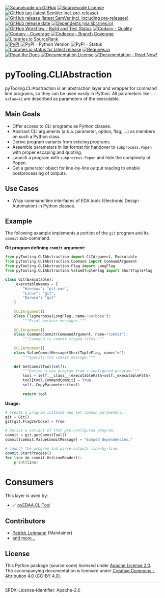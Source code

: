 [![Sourcecode on GitHub](https://img.shields.io/badge/pyTooling-pyTooling.CLIAbstraction-323131.svg?logo=github&longCache=true)](https://github.com/pyTooling/pyTooling.CLIAbstraction)
[![Sourcecode License](https://img.shields.io/pypi/l/pyTooling.CLIAbstraction?logo=GitHub&label=code%20license)](LICENSE.md)
[![GitHub tag (latest SemVer incl. pre-release)](https://img.shields.io/github/v/tag/pyTooling/pyTooling.CLIAbstraction?logo=GitHub&include_prereleases)](https://github.com/pyTooling/pyTooling.CLIAbstraction/tags)
[![GitHub release (latest SemVer incl. including pre-releases)](https://img.shields.io/github/v/release/pyTooling/pyTooling.CLIAbstraction?logo=GitHub&include_prereleases)](https://github.com/pyTooling/pyTooling.CLIAbstraction/releases/latest)
[![GitHub release date](https://img.shields.io/github/release-date/pyTooling/pyTooling.CLIAbstraction?logo=GitHub)](https://github.com/pyTooling/pyTooling.CLIAbstraction/releases)
[![Dependents (via libraries.io)](https://img.shields.io/librariesio/dependents/pypi/pyTooling.CLIAbstraction?logo=librariesdotio)](https://github.com/pyTooling/pyTooling.CLIAbstraction/network/dependents)  
[![GitHub Workflow - Build and Test Status](https://img.shields.io/github/workflow/status/pyTooling/pyTooling.CLIAbstraction/Unit%20Testing,%20Coverage%20Collection,%20Package,%20Release,%20Documentation%20and%20Publish?label=Pipeline&logo=GitHub%20Actions&logoColor=FFFFFF)](https://github.com/pyTooling/pyTooling.CLIAbstraction/actions/workflows/Pipeline.yml)
[![Codacy - Quality](https://img.shields.io/codacy/grade/3806b49bc754407d900232503a8f7d31?logo=Codacy)](https://www.codacy.com/gh/pyTooling/pyTooling.CLIAbstraction)
[![Codacy - Coverage](https://img.shields.io/codacy/coverage/3806b49bc754407d900232503a8f7d31?logo=Codacy)](https://www.codacy.com/gh/pyTooling/pyTooling.CLIAbstraction)
[![Codecov - Branch Coverage](https://img.shields.io/codecov/c/github/pyTooling/pyTooling.CLIAbstraction?logo=Codecov)](https://codecov.io/gh/pyTooling/pyTooling.CLIAbstraction)
[![Libraries.io SourceRank](https://img.shields.io/librariesio/sourcerank/pypi/pyTooling.CLIAbstraction?logo=librariesdotio)](https://libraries.io/github/pyTooling/pyTooling.CLIAbstraction/sourcerank)  
[![PyPI](https://img.shields.io/pypi/v/pyTooling.CLIAbstraction?logo=PyPI&logoColor=FBE072)](https://pypi.org/project/pyTooling.CLIAbstraction/)
![PyPI - Python Version](https://img.shields.io/pypi/pyversions/pyTooling.CLIAbstraction?logo=PyPI&logoColor=FBE072)
![PyPI - Status](https://img.shields.io/pypi/status/pyTooling.CLIAbstraction?logo=PyPI&logoColor=FBE072)
[![Libraries.io status for latest release](https://img.shields.io/librariesio/release/pypi/pyTooling.CLIAbstraction?logo=librariesdotio)](https://libraries.io/github/pyTooling/pyTooling.CLIAbstraction)
[![Requires.io](https://img.shields.io/requires/github/pyTooling/pyTooling.CLIAbstraction)](https://requires.io/github/pyTooling/pyTooling.CLIAbstraction/requirements/?branch=main)  
[![Read the Docs](https://img.shields.io/readthedocs/pyTooling.CLIAbstraction?label=ReadTheDocs&logo=readthedocs)](https://pyTooling.CLIAbstraction.readthedocs.io/)
[![Documentation License](https://img.shields.io/badge/doc%20license-CC--BY%204.0-green?logo=readthedocs)](LICENSE.md)
[![Documentation - Read Now!](https://img.shields.io/badge/doc-read%20now%20%E2%9E%94-blueviolet?logo=readthedocs)](https://pyTooling.CLIAbstraction.readthedocs.io/)

# pyTooling.CLIAbstraction

pyTooling.CLIAbstraction is an abstraction layer and wrapper for command line programs, so they can be used easily in
Python. All parameters like ``--value=42`` are described as parameters of the executable.


## Main Goals

* Offer access to CLI programs as Python classes.
* Abstract CLI arguments (a.k.a. parameter, option, flag, ...) as members on such a Python class.
* Derive program variants from existing programs.
* Assemble parameters in list format for handover to `subprocess.Popen` with proper escaping and quoting.
* Launch a program with `subprocess.Popen` and hide the complexity of Popen.
* Get a generator object for line-by-line output reading to enable postprocessing of outputs.

## Use Cases

* Wrap command line interfaces of EDA tools (Electronic Design Automation) in Python classes.


## Example

The following example implements a portion of the ``git`` program and its ``commit`` sub-command.

**Git program defining `commit` argument:**

```Python
from pyTooling.CLIAbstraction import CLIArgument, Executable
from pyTooling.CLIAbstraction.Command import CommandArgument
from pyTooling.CLIAbstraction.Flag import LongFlag
from pyTooling.CLIAbstraction.ValuedTupleFlag import ShortTupleFlag

class Git(Executable):
	_executableNames = {
		"Windows": "git.exe",
		"Linux": "git",
		"Darwin": "git"
	}
	
	@CLIArgument()
	class FlagVerbose(LongFlag, name="verbose"):
		"""Print verbose messages."""
	
	@CLIArgument()
	class CommandCommit(CommandArgument, name="commit"):
		"""Command to commit staged files."""
	
	@CLIArgument()
	class ValueCommitMessage(ShortTupleFlag, name="m"):
		"""Specify the commit message."""
	
	def GetCommitTool(self):
		"""Derive a new program from a configured program."""
		tool = self.__class__(executablePath=self._executablePath)
		tool[tool.CommandCommit] = True
		self._CopyParameters(tool)
		
		return tool
```

**Usage:**
```Python
# Create a program instance and set common parameters.
git = Git()
git[git.FlagVerbose] = True

# Derive a variant of that pre-configured program.
commit = git.getCommitTool()
commit[commit.ValueCommitMessage] = "Bumped dependencies."

# Launch the program and parse outputs line-by-line.
commit.StartProcess()
for line in commit.GetLineReader():
	print(line)
```


# Consumers

This layer is used by:

* ✅ [pyEDAA.CLITool](https://github.com/edaa-org/pyEDAA.CLITool)


## Contributors
* [Patrick Lehmann](https://github.com/Paebbels) (Maintainer)
* [and more...](https://github.com/pyTooling/pyTooling.CLIAbstraction/graphs/contributors)


## License

This Python package (source code) licensed under [Apache License 2.0](LICENSE.md).  
The accompanying documentation is licensed under [Creative Commons - Attribution 4.0 (CC-BY 4.0)](doc/Doc-License.rst).

-------------------------
SPDX-License-Identifier: Apache-2.0
